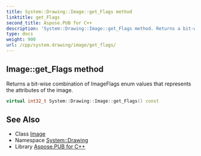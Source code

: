 ```yaml
---
title: System::Drawing::Image::get_Flags method
linktitle: get_Flags
second_title: Aspose.PUB for C++
description: 'System::Drawing::Image::get_Flags method. Returns a bit-wise combination of ImageFlags enum values that represents the attributes of the image in C++.'
type: docs
weight: 900
url: /cpp/system.drawing/image/get_flags/
---
```

## Image::get_Flags method


Returns a bit-wise combination of ImageFlags enum values that represents the attributes of the image.

```cpp
virtual int32_t System::Drawing::Image::get_Flags() const
```

## See Also

* Class [Image](../)
* Namespace [System::Drawing](../../)
* Library [Aspose.PUB for C++](../../../)
